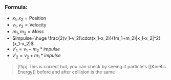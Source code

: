 ### Formula:
- $x_1,x_2=\text{Position}$
- $v_1,v_2=\text{Velocity}$
- $m_1,m_2=Mass$
- $impulse=\huge \frac{2(v_1-v_2)\cdot(x_1-x_2)}{(m_1+m_2)|x_1-x_2|^2}(x_1-x_2)$
- $v'_1=v_1-m_2*impulse$
- $v'_2=v_2+m_1*impulse$ 
> [!tip] This is correct but, you can check by seeing if particle's [[Kinetic Energy]] before and after collision is the same
